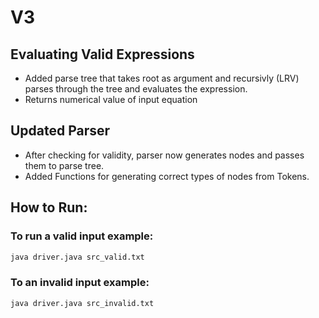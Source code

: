 # V3

## Evaluating Valid Expressions

- Added parse tree that takes root as argument and recursivly (LRV) parses through the tree and evaluates the expression.
- Returns numerical value of input equation

## Updated Parser

- After checking for validity, parser now generates nodes and passes them to parse tree.
- Added Functions for generating correct types of nodes from Tokens.

## How to Run:

### To run a valid input example:

```sh
java driver.java src_valid.txt
```

### To an invalid input example:

```sh
java driver.java src_invalid.txt
```
